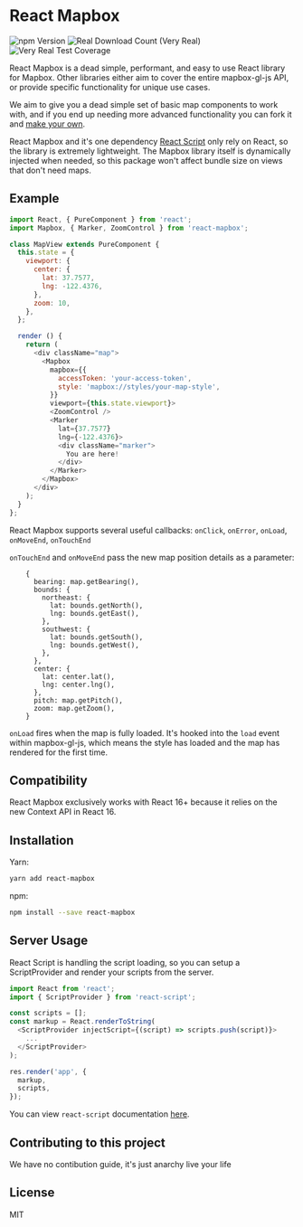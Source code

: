 # React Mapbox

![npm Version](https://img.shields.io/badge/npm-v1.0.0-blue.svg)
![Real Download Count (Very Real)](https://img.shields.io/badge/downloads-probably%20like%208%20billion-brightgreen.svg?longCache=true&style=flat)
![Very Real Test Coverage](https://img.shields.io/badge/coverage-yo%20this%20is%20tested%20as%20hell%20dw%20lmfao-red.svg)

React Mapbox is a dead simple, performant, and easy to use React library for Mapbox. Other libraries either aim to cover the entire mapbox-gl-js API, or provide specific functionality for unique use cases.

We aim to give you a dead simple set of basic map components to work with, and if you end up needing more advanced functionality you can fork it and [make your own](https://blog.mapbox.com/mapbox-gl-js-react-764da6cc074a).

React Mapbox and it's one dependency [React Script](https://github.com/flip-inc/react-script) only rely on React, so the library is extremely lightweight. The Mapbox library itself is dynamically injected when needed, so this package won't affect bundle size on views that don't need maps.

## Example
```javascript
import React, { PureComponent } from 'react';
import Mapbox, { Marker, ZoomControl } from 'react-mapbox';

class MapView extends PureComponent {
  this.state = {
    viewport: {
      center: {
        lat: 37.7577,
        lng: -122.4376,
      },
      zoom: 10,
    },
  };

  render () {
    return (
      <div className="map">
        <Mapbox
          mapbox={{
            accessToken: 'your-access-token',
            style: 'mapbox://styles/your-map-style',
          }}
          viewport={this.state.viewport}>
          <ZoomControl />
          <Marker
            lat={37.7577}
            lng={-122.4376}>
            <div className="marker">
              You are here!
            </div>
          </Marker>
        </Mapbox>
      </div>
    );
  }
};
```

React Mapbox supports several useful callbacks: `onClick`, `onError`, `onLoad`, `onMoveEnd`, `onTouchEnd`

`onTouchEnd` and `onMoveEnd` pass the new map position details as a parameter:
```
    {
      bearing: map.getBearing(),
      bounds: {
        northeast: {
          lat: bounds.getNorth(),
          lng: bounds.getEast(),
        },
        southwest: {
          lat: bounds.getSouth(),
          lng: bounds.getWest(),
        },
      },
      center: {
        lat: center.lat(),
        lng: center.lng(),
      },
      pitch: map.getPitch(),
      zoom: map.getZoom(),
    }
```

`onLoad` fires when the map is fully loaded. It's hooked into the `load` event within mapbox-gl-js, which means the style has loaded and the map has rendered for the first time.


## Compatibility

React Mapbox exclusively works with React 16+ because it relies on the new Context API in React 16.

## Installation

Yarn:
```bash
yarn add react-mapbox
```

npm:
```bash
npm install --save react-mapbox
```

## Server Usage

React Script is handling the script loading, so you can setup a ScriptProvider and render your scripts from the server.

```javascript
import React from 'react';
import { ScriptProvider } from 'react-script';

const scripts = [];
const markup = React.renderToString(
  <ScriptProvider injectScript={(script) => scripts.push(script)}>
    ...
  </ScriptProvider>
);

res.render('app', {
  markup,
  scripts,
});
```

You can view `react-script` documentation [here](https://github.com/flip-inc/react-script).

## Contributing to this project
We have no contibution guide, it's just anarchy live your life

## License
MIT
